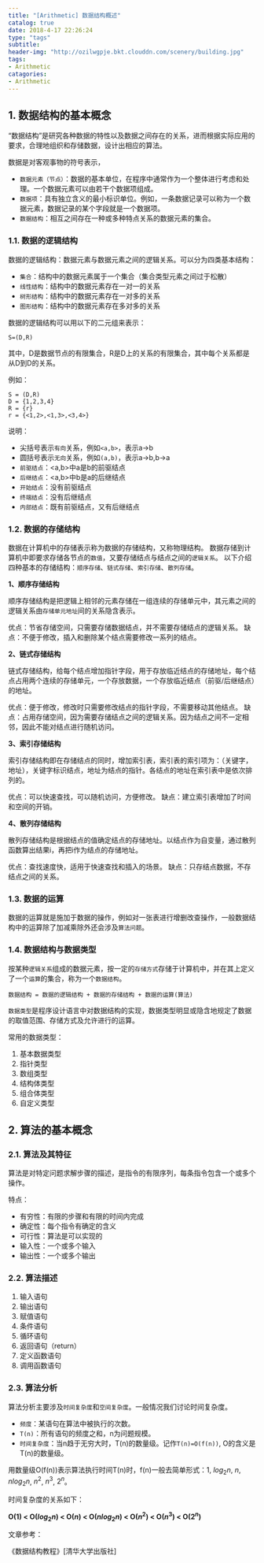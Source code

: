 ```yaml
---
title: "[Arithmetic] 数据结构概述"
catalog: true
date: 2018-4-17 22:26:24
type: "tags"
subtitle:
header-img: "http://ozilwgpje.bkt.clouddn.com/scenery/building.jpg"
tags:
- Arithmetic
catagories:
- Arithmetic
---
```


## 1. 数据结构的基本概念

“数据结构”是研究各种数据的特性以及数据之间存在的关系，进而根据实际应用的要求，合理地组织和存储数据，设计出相应的算法。

数据是对客观事物的符号表示，

- `数据元素（节点）`：数据的基本单位，在程序中通常作为一个整体进行考虑和处理。一个数据元素可以由若干个数据项组成。
- `数据项`：具有独立含义的最小标识单位。例如，一条数据记录可以称为一个数据元素，数据记录的某个字段就是一个数据项。
- `数据结构`：相互之间存在一种或多种特点关系的数据元素的集合。

### 1.1. 数据的逻辑结构

数据的逻辑结构：数据元素与数据元素之间的逻辑关系。可以分为四类基本结构：

- `集合`：结构中的数据元素属于一个集合（集合类型元素之间过于松散）
- `线性结构`：结构中的数据元素存在一对一的关系
- `树形结构`：结构中的数据元素存在一对多的关系
- `图形结构`：结构中的数据元素存在多对多的关系

数据的逻辑结构可以用以下的二元组来表示：

`S=(D,R)`

其中，D是数据节点的有限集合，R是D上的关系的有限集合，其中每个关系都是从D到D的关系。

例如：
```
S = (D,R)
D = {1,2,3,4}
R = {r}
r = {<1,2>,<1,3>,<3,4>}
```

说明：
- 尖括号表示`有向`关系，例如`<a,b>`，表示a→b
- 圆括号表示`无向`关系，例如`(a,b)`，表示a→b,b→a
- `前驱结点`：<a,b>中a是b的前驱结点
- `后继结点`：<a,b>中b是a的后继结点
- `开始结点`：没有前驱结点
- `终端结点`：没有后继结点
- `内部结点`：既有前驱结点，又有后继结点

### 1.2. 数据的存储结构

数据在计算机中的存储表示称为数据的存储结构，又称物理结构。
数据存储到计算机中即要求存储各节点的`数值`，又要存储结点与结点之间的`逻辑关系`。
以下介绍四种基本的存储结构：`顺序存储`、`链式存储`、`索引存储`、`散列存储`。

**1、顺序存储结构**

顺序存储结构是把逻辑上相邻的元素存储在一组连续的存储单元中，其元素之间的逻辑关系由`存储单元地址`间的关系隐含表示。

优点：节省存储空间，只需要存储数据结点，并不需要存储结点的逻辑关系。
缺点：不便于修改，插入和删除某个结点需要修改一系列的结点。

**2、链式存储结构**

链式存储结构，给每个结点增加指针字段，用于存放临近结点的存储地址，每个结点占用两个连续的存储单元，一个存放数据，一个存放临近结点（前驱/后继结点）的地址。

优点：便于修改，修改时只需要修改结点的指针字段，不需要移动其他结点。
缺点：占用存储空间，因为需要存储结点之间的逻辑关系。因为结点之间不一定相邻，因此不能对结点进行随机访问。

**3、索引存储结构**

索引存储结构即在存储结点的同时，增加索引表，索引表的索引项为：（关键字，地址），关键字标识结点，地址为结点的指针。各结点的地址在索引表中是依次排列的。

优点：可以快速查找，可以随机访问，方便修改。
缺点：建立索引表增加了时间和空间的开销。

**4、散列存储结构**

散列存储结构是根据结点的值确定结点的存储地址。以结点作为自变量，通过散列函数算出结果i，再把i作为结点的存储地址。

优点：查找速度快，适用于快速查找和插入的场景。
缺点：只存结点数据，不存结点之间的关系。

### 1.3. 数据的运算

数据的运算就是施加于数据的操作，例如对一张表进行增删改查操作，一般数据结构中的运算除了加减乘除外还会涉及`算法问题`。

### 1.4. 数据结构与数据类型

按某种`逻辑关系`组成的数据元素，按一定的`存储方式`存储于计算机中，并在其上定义了一个`运算`的集合，称为一个`数据结构`。

`数据结构 = 数据的逻辑结构 + 数据的存储结构 + 数据的运算(算法)`

`数据类型`是程序设计语言中对数据结构的实现，数据类型明显或隐含地规定了数据的取值范围、存储方式及允许进行的运算。

常用的数据类型：

1. 基本数据类型
2. 指针类型
3. 数组类型
4. 结构体类型
5. 组合体类型
6. 自定义类型

## 2. 算法的基本概念

### 2.1. 算法及其特征

算法是对特定问题求解步骤的描述，是指令的有限序列，每条指令包含一个或多个操作。

特点：

- 有穷性：有限的步骤和有限的时间内完成
- 确定性：每个指令有确定的含义
- 可行性：算法是可以实现的
- 输入性：一个或多个输入
- 输出性：一个或多个输出

### 2.2. 算法描述

1. 输入语句
2. 输出语句
3. 赋值语句
4. 条件语句
5. 循环语句
6. 返回语句（return）
7. 定义函数语句
8. 调用函数语句

### 2.3. 算法分析

算法分析主要涉及`时间复杂度`和`空间复杂度`。一般情况我们讨论时间复杂度。

- `频度`：某语句在算法中被执行的次数。
- `T(n)`：所有语句的频度之和，n为问题规模。
- `时间复杂度`：当n趋于无穷大时，T(n)的数量级。记作`T(n)=O(f(n))`, O的含义是T(n)的数量级。

用数量级O(f(n))表示算法执行时间T(n)时，f(n)一般去简单形式：$1$, $log_2n$, $n$, $nlog_2n$, $n^2$, $n^3$, $2^n$。

时间复杂度的关系如下：

**O($1$) < O($log_2n$) < O($n$) < O($nlog_2n$) < O($n^2$) < O($n^3$) < O($2^n$)**


文章参考：

《数据结构教程》[清华大学出版社]
